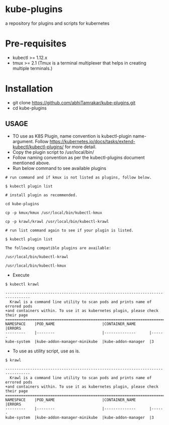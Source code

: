 # kube-plugins
a repository for plugins and scripts for kubernetes

# Pre-requisites
* kubectl >= 1.12.x
* tmux >= 2.1
(Tmux is a terminal multiplexer that helps in creating multiple terminals.)

# Installation
* git clone https://github.com/abhiTamrakar/kube-plugins.git
* cd kube-plugins

## USAGE
* TO use as K8S Plugin, name convention is kubectl-plugin name-argument. Follow https://kubernetes.io/docs/tasks/extend-kubectl/kubectl-plugins/ for more detail.
* Copy the plugin script to /usr/local/bin/
* Follow naming convention as per the kubectl-plugins document mentioned above.
* Run below command to see available plugins
```
# run command and if kmux is not listed as plugins, follow below.

$ kubectl plugin list

# install plugin as recommended.

cd kube-plugins

cp -p kmux/kmux /usr/local/bin/kubectl-kmux

cp -p krawl/krawl /usr/local/bin/kubectl-krawl

# run list command again to see if your plugin is listed.

$ kubectl plugin list

The following compatible plugins are available:

/usr/local/bin/kubectl-krawl

/usr/local/bin/kubectl-kmux

```

* Execute
```
$ kubectl krawl

---------------------------------------------------------------------------------
  Krawl is a command line utility to scan pods and prints name of errored pods
+and containers within. To use it as kubernetes plugin, please check their page
=================================================================================
NAMESPACE    |POD_NAME                     |CONTAINER_NAME      |ERRORS
---------    |--------                     |--------------      |------
kube-system  |kube-addon-manager-minikube  |kube-addon-manager  |3

```

* To use as utility script, use as is.

```
$ krawl

---------------------------------------------------------------------------------
  Krawl is a command line utility to scan pods and prints name of errored pods
+and containers within. To use it as kubernetes plugin, please check their page
=================================================================================
NAMESPACE    |POD_NAME                     |CONTAINER_NAME      |ERRORS
---------    |--------                     |--------------      |------
kube-system  |kube-addon-manager-minikube  |kube-addon-manager  |3

```
